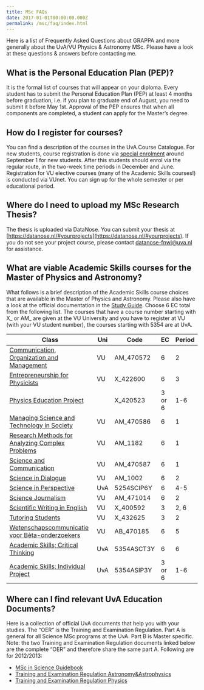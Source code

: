 ```yaml
---
title: MSc FAQs
date: 2017-01-01T00:00:00.000Z
permalink: /msc/faq/index.html
---
```


Here is a list of Frequently Asked Questions about GRAPPA and more generally about the UvA/VU Physics & Astronomy MSc. Please have a look at these questions & answers before contacting me.

## What is the Personal Education Plan (PEP)?

It is the formal list of courses that will appear on your diploma. Every student has to submit the Personal Education Plan (PEP) at least 4 months before graduation, i.e. if you plan to graduate end of August, you need to submit it before May 1st. Approval of the PEP ensures that when all components are completed, a student can apply for the Master’s degree.

## How do I register for courses?

You can find a description of the courses in the UvA Course Catalogue. For new students, course registration is done via [special enrolment](http://datanose.nl/#masterenrol) around September 1 for new students. After this students should enrol via the regular route, in the two-week time periods in December and June. Registration for VU elective courses (many of the Academic Skills courses!) is conducted via VUnet. You can sign up for the whole semester or per educational period.

## Where do I need to upload my MSc Research Thesis?

The thesis is uploaded via DataNose. You can submit your thesis at [https://datanose.nl/#yourprojects](https://datanose.nl/#yourprojects). If you do not see your project course, please contact datanose-fnwi@uva.nl for assistance.

## What are viable Academic Skills courses for the Master of Physics and Astronomy?

What follows is a brief description of the Academic Skills course choices that are available in the Master of Physics and Astronomy. Please also have a look at the official documentation in the [Study Guide](http://studiegids.uva.nl/xmlpages/page/2017-2018-en/search-course/course/35262). Choose 6 EC total from the following list. The courses that have a course number starting with X_ or AM_ are given at the VU University and you have to register at VU (with your VU student number), the courses starting with 5354 are at UvA.

| Class                                           | Uni | Code       | EC     | Period |
|-------------------------------------------------|-----|------------|--------|--------|
| [Communication, Organization and Management](https://searchgids.vu.nl/ModuleDetails.aspx?language=nl&year=2018&faculty=0&id=50043893)      | VU  | AM_470572  | 6      | 2      |
| [Entrepreneurship for Physicists](https://searchgids.vu.nl/ModuleDetails.aspx?language=nl&year=2018&faculty=0&id=51098434)                 | VU  | X_422600   | 6      | 3      |
| [Physics Education Project](http://studiegids.uva.nl/xmlpages/page/2018-2019/zoek-vak/vak/63391)                       |     | X_420523   | 3 or 6 | 1-6    |
| [Managing Science and Technology in Society](https://searchgids.vu.nl/ModuleDetails.aspx?language=nl&year=2018&faculty=0&id=50043900)      | VU  | AM_470586  | 6      | 1      |
| [Research Methods for Analyzing Complex Problems](https://searchgids.vu.nl/ModuleDetails.aspx?language=nl&year=2018&faculty=0&id=51129307) | VU  | AM_1182    | 6      | 1      |
| [Science and Communication](https://searchgids.vu.nl/ModuleDetails.aspx?language=nl&year=2018&faculty=0&id=50043901)                       | VU  | AM_470587  | 6      | 1      |
| [Science in Dialogue](https://searchgids.vu.nl/ModuleDetails.aspx?language=nl&year=2018&faculty=0&id=50627172)                             | VU  | AM_1002    | 6      | 2      |
| [Science in Perspective](http://studiegids.uva.nl/xmlpages/page/2018-2019/zoek-vak/vak/63147)                          | UvA | 5254SCIP6Y | 6      | 4-5    |
| [Science Journalism](https://searchgids.vu.nl/ModuleDetails.aspx?language=nl&year=2018&faculty=0&id=50043997)                              | VU  | AM_471014  | 6      | 2      |
| [Scientific Writing in English](https://searchgids.vu.nl/ModuleDetails.aspx?language=nl&year=2018&faculty=0&id=50049644)                   | VU  | X_400592   | 3      | 2, 6   |
| [Tutoring Students](http://searchgids.vu.nl/ModuleDetails.aspx?language=nl&year=2018&faculty=0&id=50050108)                               | VU  | X_432625   | 3      | 2      |
| [Wetenschapscommunicatie voor Bèta-onderzoekers](http://searchgids.vu.nl/ModuleDetails.aspx?language=nl&year=2018&faculty=0&id=50043840)  | VU  | AB_470185  | 6      | 5      |
| [Academic Skills; Critical Thinking](http://studiegids.uva.nl/xmlpages/page/2018-2019/zoek-vak/vak/63145)              | UvA | 5354ASCT3Y | 6      | 6      |
| [Academic Skills; Individual Project](http://studiegids.uva.nl/xmlpages/page/2017-2018-en/search-course/course/36898)             | UvA | 5354ASIP3Y | 3 or 6 | 1-6    |
<!-- - [Communication, Organization and Management (VU)](https://searchgids.vu.nl/ModuleDetails.aspx?language=nl&year=2018&faculty=0&id=50043893) – course code: AM_470572 (6 EC, period 2)
- Entrepreneurship for Physicists (VU) – course code: X_422600 (6 EC, period 3)
- Physics Education Project – course code: X_420523 (3 or 6 EC, period 1-6)
- Managing Science and Technology in Society (VU) – course code: AM_470586 (6 EC, period 1)
- Research Methods for Analyzing Complex Problems (VU) – course code: AM_1182 (6 EC, period 1)
- Science and Communication (VU) – course code: AM_470587 (6 EC, period 1)
- Science in Dialogue (VU) – course code: AM_1002 (6 EC, period 2)
- Science in Perspective (UvA) – course code: 5254SCIP6Y (6 EC, period 4-5)
- Science Journalism (VU) – course code: AM_471014, (6 EC, period 2)
- Scientific Writing in English (VU) – course code: X_400592 (3 EC, period 2 and 6)
- Tutoring Students (VU) – course code: X_432625 (3 EC, period 2)
- Wetenschapscommunicatie voor Bèta-onderzoekers (VU) – course code: AB_470185 (6 EC, period 5)
- Academic Skills; Critical Thinking (UvA) – course code: 5354ASCT3Y (6 EC, period 6)
- Academic Skills; Individual Project (UvA) – course code: 5354ASIP3Y (3 or 6 EC, period 1-6) -->

## Where can I find relevant UvA Education Documents?

Here is a collection of official UvA documents that help you with your studies. The “OER” is the Training and Examination Regulation. Part A is general for all Science MSc programs at the UvA. Part B is Master specific. Note: the two Training and Examination Regulation documents linked below are the complete “OER” and therefore share the same part A.
Following are for 2012/2013:

- [MSc in Science Guidebook](http://www.science.uva.nl/onderwijs/formulieren/EW/Guidebook%202012-2013.pdf)
- [Training and Examination Regulation Astronomy&Astrophysics](http://student.uva.nl/binaries/content/assets/studentensites/fnwi/ew-gedeelde-content/rules-and-regulations/eer-astronomy-ans-astrophysics-2012-2013.pdf)
- [Training and Examination Regulation Physics](http://student.uva.nl/binaries/content/assets/studentensites/fnwi/ew-gedeelde-content/rules-and-regulations/eer-physics-2012-2013.pdf)
